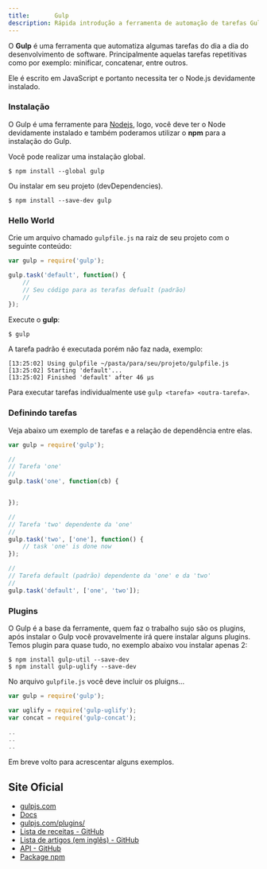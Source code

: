 ```yaml
---
title:       Gulp
description: Rápida introdução a ferramenta de automação de tarefas Gulp (Node.js)
---
```


O __Gulp__ é uma ferramenta que automatiza algumas tarefas do dia a dia do desenvolvimento de software. Principalmente
aquelas tarefas repetitivas como por exemplo: minificar, concatenar, entre outros.

Ele é escrito em JavaScript e portanto necessita ter o Node.js devidamente instalado.


### Instalação

O Gulp é uma ferramente para [Nodejs](/javascript/node.js/ "link-externo"), logo, você deve ter o Node devidamente 
instalado e também poderamos utilizar o __npm__ para a instalação do Gulp.

Você pode realizar uma instalação global.

    $ npm install --global gulp

Ou instalar em seu projeto (devDependencies).

    $ npm install --save-dev gulp



### Hello World


Crie um arquivo chamado `gulpfile.js` na raiz de seu projeto com o seguinte conteúdo:

```javascript
var gulp = require('gulp');

gulp.task('default', function() {
    //
    // Seu código para as terafas defualt (padrão)
    //
});
```

Execute o __gulp__:

    $ gulp

A tarefa padrão é executada porém não faz nada, exemplo:

    [13:25:02] Using gulpfile ~/pasta/para/seu/projeto/gulpfile.js
    [13:25:02] Starting 'default'...
    [13:25:02] Finished 'default' after 46 μs

Para executar tarefas individualmente use `gulp <tarefa> <outra-tarefa>`.



### Definindo tarefas

Veja abaixo um exemplo de tarefas e a relação de dependência entre elas.

```javascript
var gulp = require('gulp');

//
// Tarefa 'one'
//
gulp.task('one', function(cb) {


});

//
// Tarefa 'two' dependente da 'one'
//
gulp.task('two', ['one'], function() {
    // task 'one' is done now
});

//
// Tarefa default (padrão) dependente da 'one' e da 'two'
//
gulp.task('default', ['one', 'two']);
```


### Plugins

O Gulp é a base da ferramente, quem faz o trabalho sujo são os plugins, após instalar o Gulp você provavelmente irá
quere instalar alguns plugins. Temos plugin para quase tudo, no exemplo abaixo vou instalar apenas 2:

    $ npm install gulp-util --save-dev
    $ npm install gulp-uglify --save-dev

No arquivo `gulpfile.js` você deve incluir os pluigns...


```javascript
var gulp = require('gulp');

var uglify = require('gulp-uglify');
var concat = require('gulp-concat');

..
..
..
```


Em breve volto para acrescentar alguns exemplos.



Site Oficial
---


- [gulpjs.com](http://gulpjs.com/ "link-externo")
- [Docs](https://github.com/gulpjs/gulp/blob/master/docs/getting-started.md "link-externo")
- [gulpjs.com/plugins/](http://gulpjs.com/plugins/ "link-externo")
- [Lista de receitas - GitHub](https://github.com/gulpjs/gulp/tree/master/docs/recipes "link-externo")
- [Lista de artigos (em inglês) - GitHub](https://github.com/gulpjs/gulp/blob/master/docs/README.md#articles "link-externo")
- [API - GitHub](https://github.com/gulpjs/gulp/blob/master/docs/API.md "link-externo")
- [Package npm](https://www.npmjs.com/package/gulp "link-externo")